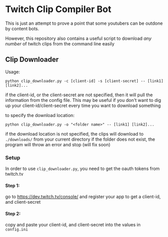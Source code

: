 # Twitch Clip Compiler Bot
This is just an attempt to prove a point that some youtubers can be outdone by content bots.

However, this repository also contains a useful script to download *any number* of twitch clips from the command line
easily

## Clip Downloader
Usage:

`python clip_downloader.py -c [client-id] -s [client-secret] -- [link1] [link2]...`


if the client-id, or the client-secret are not specified, then it will pull the information from the config file.
This may be useful if you don't want to dig up your client-id/client-secret every time you want to download something

to specify the download location:

`python clip_downloader.py -o "<folder name>" -- [link1] [link2]...`

if the download location is not specified, the clips will download to `./downloads/` from your current directory
if the folder does not exist, the program will throw an error and stop (will fix soon)

### Setup
In order to use `clip_downloader.py`, you need to get the oauth tokens from twitch.tv

#### Step 1:
go to https://dev.twitch.tv/console/ and register your app to get a client-id, and client-secret

#### Step 2:
copy and paste your client-id, and client-secret into the values in `config.ini`
